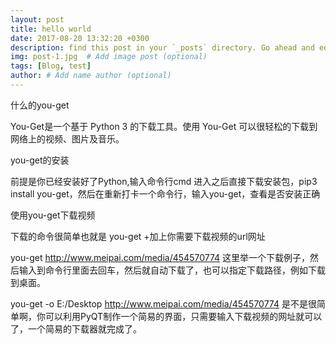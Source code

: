 ```yaml
---
layout: post
title: hello world
date: 2017-08-20 13:32:20 +0300
description: find this post in your `_posts` directory. Go ahead and edit it and re-build the site to see your changes
img: post-1.jpg  # Add image post (optional)
tags: [Blog, test]
author: # Add name author (optional)
---
```



什么的you-get

You-Get是一个基于 Python 3 的下载工具。使用 You-Get 可以很轻松的下载到网络上的视频、图片及音乐。

you-get的安装

前提是你已经安装好了Python,输入命令行cmd 进入之后直接下载安装包，pip3 install you-get，然后在重新打卡一个命令行，输入you-get，查看是否安装正确


使用you-get下载视频

下载的命令很简单也就是 you-get +加上你需要下载视频的url网址

you-get http://www.meipai.com/media/454570774
这里举一个下载例子，然后输入到命令行里面去回车，然后就自动下载了，也可以指定下载路径，例如下载到桌面。

you-get -o E:/Desktop http://www.meipai.com/media/454570774
是不是很简单啊，你可以利用PyQT制作一个简易的界面，只需要输入下载视频的网址就可以了，一个简易的下载器就完成了。

